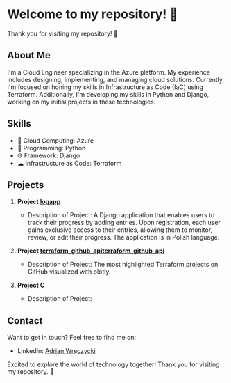 
# Welcome to my repository! 👋

Thank you for visiting my repository! 🎉

## About Me

I'm a Cloud Engineer specializing in the Azure platform. My experience includes designing, implementing, and managing cloud solutions. Currently, I'm focused on honing my skills in Infrastructure as Code (IaC) using Terraform. Additionally, I'm developing my skills in Python and Django, working on my initial projects in these technologies.

## Skills

- 🚀 Cloud Computing: Azure
- 🐍 Programming: Python
- 🌐 Framework: Django
- ☁ Infrastructure as Code: Terraform

## Projects

1. **Project [logapp](https://github.com/ArdianW/logapp)**
   - Description of Project:
     A Django application that enables users to track their progress by adding entries. Upon registration, each user gains exclusive access to their entries, allowing them to monitor, review, or edit their progress. The application is in Polish language.

2. **Project [terraform_github_apiterraform_github_api](https://github.com/ArdianW/terraform_github_api)**
   - Description of Project:
     The most highlighted Terraform projects on GitHub visualized with plotly.

3. **Project C**
   - Description of Project:

## Contact

Want to get in touch? Feel free to find me on:

- LinkedIn: [Adrian Wręczycki](www.linkedin.com/in/adrian-wręczycki)

Excited to explore the world of technology together! Thank you for visiting my repository. 🚀

